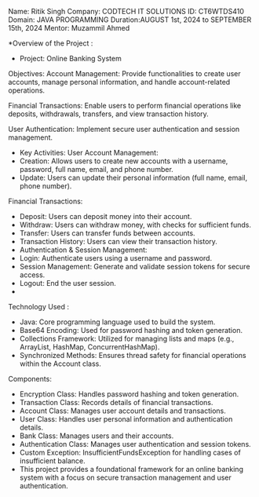 Name: Ritik Singh
Company: CODTECH IT SOLUTIONS
ID: CT6WTDS410
Domain: JAVA PROGRAMMING
Duration:AUGUST 1st, 2024 to SEPTEMBER 15th, 2024
Mentor: Muzammil Ahmed

*Overview of the Project : 
- Project: Online Banking System

Objectives:
Account Management: Provide functionalities to create user accounts, manage personal information, and handle account-related operations.

Financial Transactions: Enable users to perform financial operations like deposits, withdrawals, transfers, and view transaction history.

User Authentication: Implement secure user authentication and session management.

- Key Activities:
User Account Management:
- Creation: Allows users to create new accounts with a username, password, full name, email, and phone number.
- Update: Users can update their personal information (full name, email, phone number).

Financial Transactions:
- Deposit: Users can deposit money into their account.
- Withdraw: Users can withdraw money, with checks for sufficient funds.
- Transfer: Users can transfer funds between accounts.
- Transaction History: Users can view their transaction history.
- 
  Authentication & Session Management:
- Login: Authenticate users using a username and password.
- Session Management: Generate and validate session tokens for secure access.
- Logout: End the user session.
- 
Technology Used :
- Java: Core programming language used to build the system.
- Base64 Encoding: Used for password hashing and token generation.
- Collections Framework: Utilized for managing lists and maps (e.g., ArrayList, HashMap, ConcurrentHashMap).
- Synchronized Methods: Ensures thread safety for financial operations within the Account class.

Components:
- Encryption Class: Handles password hashing and token generation.
- Transaction Class: Records details of financial transactions.
- Account Class: Manages user account details and transactions.
- User Class: Handles user personal information and authentication details.
- Bank Class: Manages users and their accounts.
- Authentication Class: Manages user authentication and session tokens.
- Custom Exception: InsufficientFundsException for handling cases of insufficient balance.
- This project provides a foundational framework for an online banking system with a focus on secure transaction management and user authentication.






